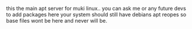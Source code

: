this the main apt server for muki linux.. you can ask me or any future devs to add packages here your system should still have debians apt reopes so base files wont be here and never will be.
